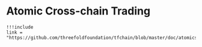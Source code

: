 # Atomic Cross-chain Trading

```
!!!include
link = "https://github.com/threefoldfoundation/tfchain/blob/master/doc/atomicswaps/atomicswap.md"
```
